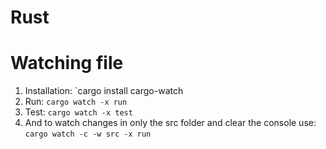 # Rust

# Watching file

1. Installation: `cargo install cargo-watch
2. Run: `cargo watch -x run`
3. Test: `cargo watch -x test`
4. And to watch changes in only the src folder and clear the console use: `cargo watch -c -w src -x run`
